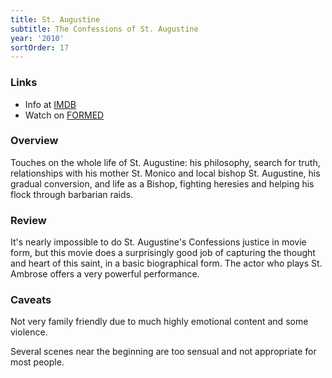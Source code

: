 ```yaml
---
title: St. Augustine
subtitle: The Confessions of St. Augustine
year: '2010'
sortOrder: 17
---
```


### Links

* Info at [IMDB](https://www.imdb.com/title/tt1327890/)
* Watch on [FORMED](https://watch.formed.org/restless-heart)

### Overview

Touches on the whole life of St. Augustine: his philosophy, search for truth, relationships with his mother St. Monico and local bishop St. Augustine, his gradual conversion, and life as a Bishop, fighting heresies and helping his flock through barbarian raids.

### Review

It's nearly impossible to do St. Augustine's Confessions justice in movie form, but this movie does a surprisingly good job of capturing the thought and heart of this saint, in a basic biographical form. The actor who plays St. Ambrose offers a very powerful performance.

### Caveats

Not very family friendly due to much highly emotional content and some violence.

Several scenes near the beginning are too sensual and not appropriate for most people.
